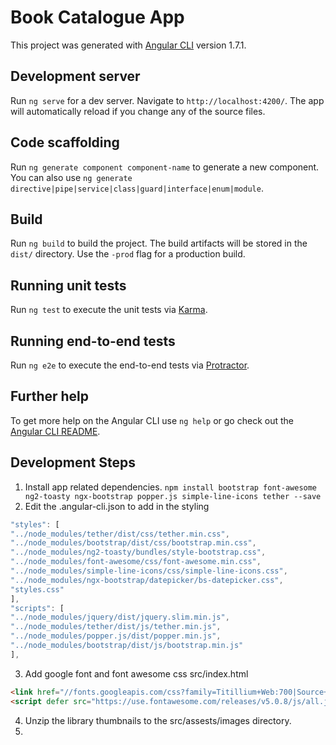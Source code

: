 # Book Catalogue App

This project was generated with [Angular CLI](https://github.com/angular/angular-cli) version 1.7.1.

## Development server

Run `ng serve` for a dev server. Navigate to `http://localhost:4200/`. The app will automatically reload if you change any of the source files.

## Code scaffolding

Run `ng generate component component-name` to generate a new component. You can also use `ng generate directive|pipe|service|class|guard|interface|enum|module`.

## Build

Run `ng build` to build the project. The build artifacts will be stored in the `dist/` directory. Use the `-prod` flag for a production build.

## Running unit tests

Run `ng test` to execute the unit tests via [Karma](https://karma-runner.github.io).

## Running end-to-end tests

Run `ng e2e` to execute the end-to-end tests via [Protractor](http://www.protractortest.org/).

## Further help

To get more help on the Angular CLI use `ng help` or go check out the [Angular CLI README](https://github.com/angular/angular-cli/blob/master/README.md).

## Development Steps 
1. Install app related dependencies. 
`npm install bootstrap font-awesome ng2-toasty ngx-bootstrap popper.js simple-line-icons tether --save`
2. Edit the .angular-cli.json to add in the styling

```javascript
"styles": [
"../node_modules/tether/dist/css/tether.min.css",
"../node_modules/bootstrap/dist/css/bootstrap.min.css",
"../node_modules/ng2-toasty/bundles/style-bootstrap.css",
"../node_modules/font-awesome/css/font-awesome.min.css",
"../node_modules/simple-line-icons/css/simple-line-icons.css",
"../node_modules/ngx-bootstrap/datepicker/bs-datepicker.css",
"styles.css"
],
"scripts": [
"../node_modules/jquery/dist/jquery.slim.min.js",
"../node_modules/tether/dist/js/tether.min.js",
"../node_modules/popper.js/dist/popper.min.js",
"../node_modules/bootstrap/dist/js/bootstrap.min.js"
],
```
3. Add google font and font awesome css src/index.html
```html
<link href="//fonts.googleapis.com/css?family=Titillium+Web:700|Source+Serif+Pro:400,700|Merriweather+Sans:400,700|Source+Sans+Pro:400,300,600,700,300italic,400italic,600italic,700italic" rel="stylesheet" type="text/css">
<script defer src="https://use.fontawesome.com/releases/v5.0.8/js/all.js"></script>
```
4. Unzip the library thumbnails to the src/assests/images directory.
5. 